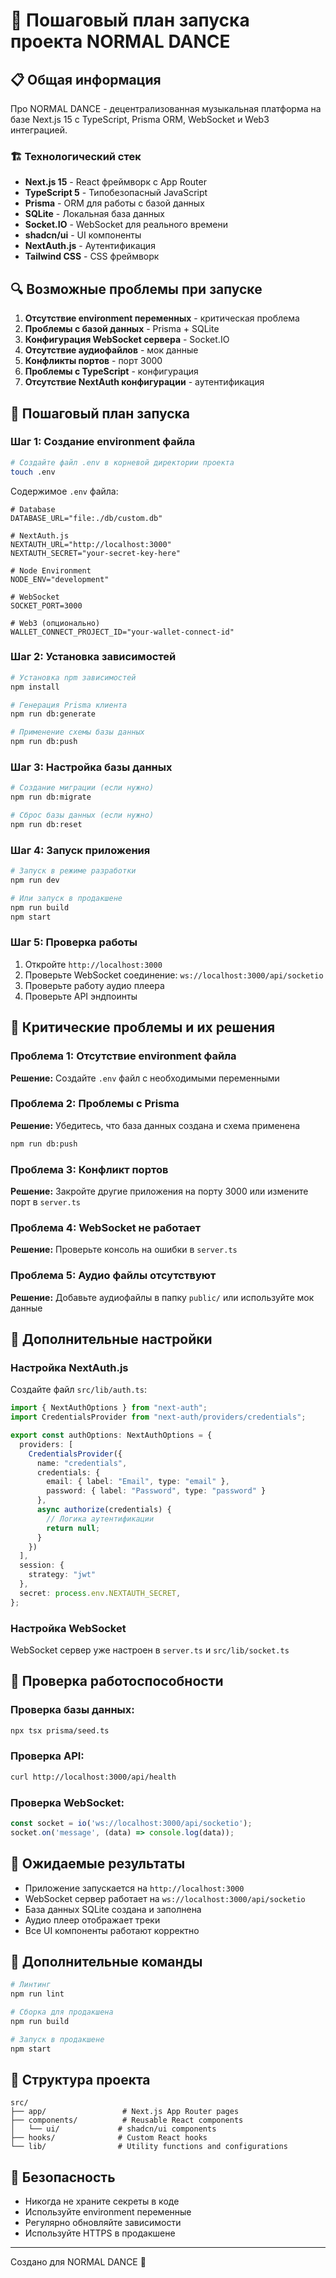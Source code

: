 # 🚀 Пошаговый план запуска проекта NORMAL DANCE

## 📋 Общая информация

Про NORMAL DANCE - децентрализованная музыкальная платформа на базе Next.js 15 с TypeScript, Prisma ORM, WebSocket и Web3 интеграцией.

### 🏗️ Технологический стек
- **Next.js 15** - React фреймворк с App Router
- **TypeScript 5** - Типобезопасный JavaScript
- **Prisma** - ORM для работы с базой данных
- **SQLite** - Локальная база данных
- **Socket.IO** - WebSocket для реального времени
- **shadcn/ui** - UI компоненты
- **NextAuth.js** - Аутентификация
- **Tailwind CSS** - CSS фреймворк

## 🔍 Возможные проблемы при запуске

1. **Отсутствие environment переменных** - критическая проблема
2. **Проблемы с базой данных** - Prisma + SQLite
3. **Конфигурация WebSocket сервера** - Socket.IO
4. **Отсутствие аудиофайлов** - мок данные
5. **Конфликты портов** - порт 3000
6. **Проблемы с TypeScript** - конфигурация
7. **Отсутствие NextAuth конфигурации** - аутентификация

## 📝 Пошаговый план запуска

### Шаг 1: Создание environment файла

```bash
# Создайте файл .env в корневой директории проекта
touch .env
```

Содержимое `.env` файла:
```env
# Database
DATABASE_URL="file:./db/custom.db"

# NextAuth.js
NEXTAUTH_URL="http://localhost:3000"
NEXTAUTH_SECRET="your-secret-key-here"

# Node Environment
NODE_ENV="development"

# WebSocket
SOCKET_PORT=3000

# Web3 (опционально)
WALLET_CONNECT_PROJECT_ID="your-wallet-connect-id"
```

### Шаг 2: Установка зависимостей

```bash
# Установка npm зависимостей
npm install

# Генерация Prisma клиента
npm run db:generate

# Применение схемы базы данных
npm run db:push
```

### Шаг 3: Настройка базы данных

```bash
# Создание миграции (если нужно)
npm run db:migrate

# Сброс базы данных (если нужно)
npm run db:reset
```

### Шаг 4: Запуск приложения

```bash
# Запуск в режиме разработки
npm run dev

# Или запуск в продакшене
npm run build
npm start
```

### Шаг 5: Проверка работы

1. Откройте `http://localhost:3000`
2. Проверьте WebSocket соединение: `ws://localhost:3000/api/socketio`
3. Проверьте работу аудио плеера
4. Проверьте API эндпоинты

## 🚨 Критические проблемы и их решения

### Проблема 1: Отсутствие environment файла
**Решение:** Создайте `.env` файл с необходимыми переменными

### Проблема 2: Проблемы с Prisma
**Решение:** Убедитесь, что база данных создана и схема применена
```bash
npm run db:push
```

### Проблема 3: Конфликт портов
**Решение:** Закройте другие приложения на порту 3000 или измените порт в `server.ts`

### Проблема 4: WebSocket не работает
**Решение:** Проверьте консоль на ошибки в `server.ts`

### Проблема 5: Аудио файлы отсутствуют
**Решение:** Добавьте аудиофайлы в папку `public/` или используйте мок данные

## 🔧 Дополнительные настройки

### Настройка NextAuth.js
Создайте файл `src/lib/auth.ts`:
```typescript
import { NextAuthOptions } from "next-auth";
import CredentialsProvider from "next-auth/providers/credentials";

export const authOptions: NextAuthOptions = {
  providers: [
    CredentialsProvider({
      name: "credentials",
      credentials: {
        email: { label: "Email", type: "email" },
        password: { label: "Password", type: "password" }
      },
      async authorize(credentials) {
        // Логика аутентификации
        return null;
      }
    })
  ],
  session: {
    strategy: "jwt"
  },
  secret: process.env.NEXTAUTH_SECRET,
};
```

### Настройка WebSocket
WebSocket сервер уже настроен в `server.ts` и `src/lib/socket.ts`

## 📝 Проверка работоспособности

### Проверка базы данных:
```bash
npx tsx prisma/seed.ts
```

### Проверка API:
```bash
curl http://localhost:3000/api/health
```

### Проверка WebSocket:
```javascript
const socket = io('ws://localhost:3000/api/socketio');
socket.on('message', (data) => console.log(data));
```

## 🎯 Ожидаемые результаты

- Приложение запускается на `http://localhost:3000`
- WebSocket сервер работает на `ws://localhost:3000/api/socketio`
- База данных SQLite создана и заполнена
- Аудио плеер отображает треки
- Все UI компоненты работают корректно

## 🚀 Дополнительные команды

```bash
# Линтинг
npm run lint

# Сборка для продакшена
npm run build

# Запуск в продакшене
npm start
```

## 📁 Структура проекта

```
src/
├── app/                 # Next.js App Router pages
├── components/          # Reusable React components
│   └── ui/             # shadcn/ui components
├── hooks/              # Custom React hooks
└── lib/                # Utility functions and configurations
```

## 🔐 Безопасность

- Никогда не храните секреты в коде
- Используйте environment переменные
- Регулярно обновляйте зависимости
- Используйте HTTPS в продакшене

---
Создано для NORMAL DANCE 🎵